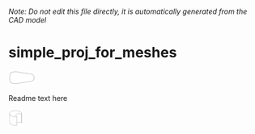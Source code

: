 ###### Note: Do not edit this file directly, it is automatically generated from the CAD model

# simple_proj_for_meshes

![](/project.svg)



 Readme text here 

![readme](/readme1719763393027.svg)





